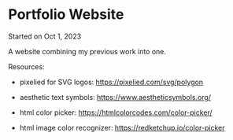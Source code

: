 # Portfolio Website

Started on Oct 1, 2023

A website combining my previous work into one.

Resources:

- pixelied for SVG logos: https://pixelied.com/svg/polygon 

- aesthetic text symbols: https://www.aestheticsymbols.org/

- html color picker: https://htmlcolorcodes.com/color-picker/

- html image color recognizer: https://redketchup.io/color-picker 